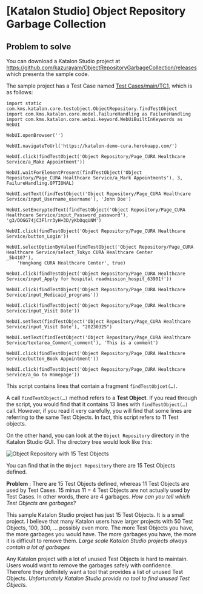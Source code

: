 # \[Katalon Studio\] Object Repository Garbage Collection

## Problem to solve

You can download a Katalon Studio project at <https://github.com/kazurayam/ObjectRepositoryGarbageCollection/releases> which presents the sample code.

The sample project has a Test Case named [Test Cases/main/TC1](https://github.com/kazurayam/ObjectRepositoryGarbageCollection/blob/develop/Scripts/main/TC1/Script1677544889443.groovy), which is as follows:

    import static com.kms.katalon.core.testobject.ObjectRepository.findTestObject
    import com.kms.katalon.core.model.FailureHandling as FailureHandling
    import com.kms.katalon.core.webui.keyword.WebUiBuiltInKeywords as WebUI

    WebUI.openBrowser('')

    WebUI.navigateToUrl('https://katalon-demo-cura.herokuapp.com/')

    WebUI.click(findTestObject('Object Repository/Page_CURA Healthcare Service/a_Make Appointment'))

    WebUI.waitForElementPresent(findTestObject('Object Repository/Page_CURA Healthcare Service/a_Mark Appointments'), 3, FailureHandling.OPTIONAL)

    WebUI.setText(findTestObject('Object Repository/Page_CURA Healthcare Service/input_Username_username'), 'John Doe')

    WebUI.setEncryptedText(findTestObject('Object Repository/Page_CURA Healthcare Service/input_Password_password'), 'g3/DOGG74jC3Flrr3yH+3D/yKbOqqUNM')

    WebUI.click(findTestObject('Object Repository/Page_CURA Healthcare Service/button_Login'))

    WebUI.selectOptionByValue(findTestObject('Object Repository/Page_CURA Healthcare Service/select_Tokyo CURA Healthcare Center        _5b4107'), 
        'Hongkong CURA Healthcare Center', true)

    WebUI.click(findTestObject('Object Repository/Page_CURA Healthcare Service/input_Apply for hospital readmission_hospit_63901f'))

    WebUI.click(findTestObject('Object Repository/Page_CURA Healthcare Service/input_Medicaid_programs'))

    WebUI.click(findTestObject('Object Repository/Page_CURA Healthcare Service/input_Visit Date'))

    WebUI.setText(findTestObject('Object Repository/Page_CURA Healthcare Service/input_Visit Date'), "20230325")

    WebUI.setText(findTestObject('Object Repository/Page_CURA Healthcare Service/textarea_Comment_comment'), 'This is a comment')

    WebUI.click(findTestObject('Object Repository/Page_CURA Healthcare Service/button_Book Appointment'))

    WebUI.click(findTestObject('Object Repository/Page_CURA Healthcare Service/a_Go to Homepage'))

This script contains lines that contain a fragment `findTestObjcet(…​)`.

A call `findTestObject(…​)` method refers to a **Test Object**. If you read through the script, you would find that it contains 13 lines with `findTestObject(…​)` call. However, if you read it very carefully, you will find that some lines are referring to the same Test Objects. In fact, this script refers to 11 Test objects.

On the other hand, you can look at the `Object Repository` directory in the Katalon Studio GUI. The directory tree would look like this:

![Object Repository with 15 Test Objects](https://kazurayam.github.io/ObjectRepositoryGarbageCollection/images/1_1_ObjectRepositoryContains15TestObjects.png)

You can find that in the `Object Repository` there are 15 Test Objects defined.

**Problem** : There are 15 Test Objects defined, whereas 11 Test Objects are used by Test Cases. 15 minus 11 = 4 Test Objects are not actually used by Test Cases. In other words, there are 4 garbages. *How can you tell which Test Objects are garbages?*

This sample Katalon Studio project has just 15 Test Objects. It is a small project. I believe that many Katalon users have larger projects with 50 Test Objects, 100, 300, …​ possibly even more. The more Test Objects you have, the more garbages you would have. The more garbages you have, the more it is difficult to remove them. *Large scale Katalon Studio projects always contain a lot of garbages*

Any Katalon project with a lot of unused Test Objects is hard to maintain. Users would want to remove the garbages safely with confidence. Therefore they definitely want a tool that provides a list of unused Test Objects. *Unfortunately Katalon Studio provide no tool to find unused Test Objects.*
